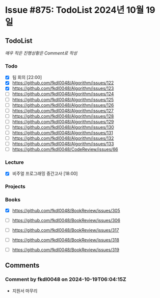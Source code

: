 # Issue #875: TodoList 2024년 10월 19일

## TodoList

*매우 작은 진행상황은 Comment로 작성*

### Todo  

- [x] 팀 회의 [22:00]
- [x] https://github.com/fkdl0048/Algorithm/issues/122
- [x] https://github.com/fkdl0048/Algorithm/issues/123
- [ ] https://github.com/fkdl0048/Algorithm/issues/124
- [ ] https://github.com/fkdl0048/Algorithm/issues/125
- [ ] https://github.com/fkdl0048/Algorithm/issues/126
- [ ] https://github.com/fkdl0048/Algorithm/issues/127
- [ ] https://github.com/fkdl0048/Algorithm/issues/128
- [ ] https://github.com/fkdl0048/Algorithm/issues/129
- [ ] https://github.com/fkdl0048/Algorithm/issues/130
- [ ] https://github.com/fkdl0048/Algorithm/issues/131
- [ ] https://github.com/fkdl0048/Algorithm/issues/132
- [ ] https://github.com/fkdl0048/Algorithm/issues/133
- [ ] https://github.com/fkdl0048/CodeReview/issues/66

### Lecture

- [x] 비주얼 프로그래밍 중간고사 [18:00]

### Projects

### Books

- [x] https://github.com/fkdl0048/BookReview/issues/305
- [ ] https://github.com/fkdl0048/BookReview/issues/306
- [ ] https://github.com/fkdl0048/BookReview/issues/317
- [ ] https://github.com/fkdl0048/BookReview/issues/318
- [ ] https://github.com/fkdl0048/BookReview/issues/319


## Comments

### Comment by fkdl0048 on 2024-10-19T06:04:15Z

- 지원서 마무리

